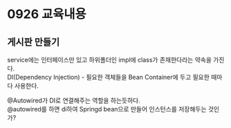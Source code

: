 # 0926 교육내용
## 게시판 만들기
 service에는 인터페이스만 있고 하위폴더인 impl에 class가 존재한다라는 약속을 가진다.</br>
 DI(Dependency Injection) - 필요한 객체들을 Bean Container에 두고 필요한 때마다 사용한다.
 
 @Autowired가 DI로 연결해주는 역할을 하는듯하다.</br>
 @autowired를 하면 di하여 Springd bean으로 만들어 인스턴스를 저장해두는 것인가?</br>

 
